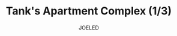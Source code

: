 ---
media: "images/rounds/round_2/tanks_apartment_1.png"
media_type: image
title: Tank's Apartment Complex (1/3)
author: JOELED
desc: Tank Transfer's completed housing block for the colony.
---